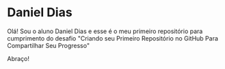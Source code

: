 # Daniel Dias

Olá! Sou o aluno Daniel Dias e esse é o meu primeiro repositório para cumprimento do desafio "Criando seu Primeiro Repositório no GitHub Para Compartilhar Seu Progresso"

Abraço!
